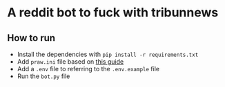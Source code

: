 # A reddit bot to fuck with tribunnews

## How to run

* Install the dependencies with `pip install -r requirements.txt`
* Add `praw.ini` file based on [this guide](https://praw.readthedocs.io/en/v4.0.0/getting_started/configuration/prawini.html)
* Add a `.env` file to referring to the `.env.example` file
* Run the `bot.py` file
